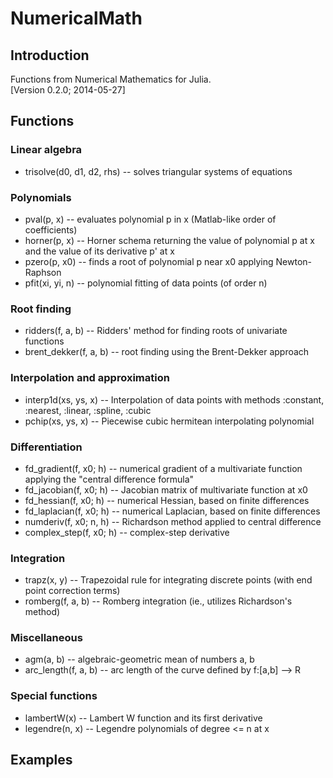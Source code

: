 #   NumericalMath

##  Introduction

Functions from Numerical Mathematics for Julia.  
[Version 0.2.0; 2014-05-27]

##  Functions

### Linear algebra

  * trisolve(d0, d1, d2, rhs) -- solves triangular systems of equations

### Polynomials

  * pval(p, x)      -- evaluates polynomial p in x (Matlab-like order of coefficients)
  * horner(p, x)    -- Horner schema returning the value of polynomial p at x
                         and the value of its derivative p' at x
  * pzero(p, x0)    -- finds a root of polynomial p near x0 applying Newton-Raphson
  * pfit(xi, yi, n) -- polynomial fitting of data points (of order n)

### Root finding

  * ridders(f, a, b)      -- Ridders' method for finding roots of univariate functions
  * brent_dekker(f, a, b) -- root finding using the Brent-Dekker approach

### Interpolation and approximation

  * interp1d(xs, ys, x) -- Interpolation of data points with methods
                             :constant, :nearest, :linear, :spline, :cubic
  * pchip(xs, ys, x)    -- Piecewise cubic hermitean interpolating polynomial

### Differentiation

  * fd_gradient(f, x0; h)  -- numerical gradient of a multivariate function
                                applying the "central difference formula"
  * fd_jacobian(f, x0; h)  -- Jacobian matrix of multivariate function at x0
  * fd_hessian(f, x0; h)   -- numerical Hessian, based on finite differences
  * fd_laplacian(f, x0; h) -- numerical Laplacian, based on finite differences
  * numderiv(f, x0; n, h)  -- Richardson method applied to central difference
  * complex_step(f, x0; h) -- complex-step derivative

### Integration

  * trapz(x, y)      -- Trapezoidal rule for integrating discrete points
                          (with end point correction terms)
  * romberg(f, a, b) -- Romberg integration (ie., utilizes Richardson's method)

### Miscellaneous

  * agm(a, b)           -- algebraic-geometric mean of numbers a, b
  * arc_length(f, a, b) -- arc length of the curve defined by f:[a,b] --> R

### Special functions

  * lambertW(x)    -- Lambert W function and its first derivative
  * legendre(n, x) -- Legendre polynomials of degree <= n at x

## Examples
